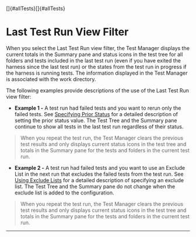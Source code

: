 
[]{#allTests}[]{#allTests}

# Last Test Run View Filter

When you select the Last Test Run view filter, the Test Manager displays the current totals in the
Summary pane and status icons in the test tree for all folders and tests included in the last test
run (even if you have exited the harness since the last test run) or the states from the test run in
progress if the harness is running tests. The information displayed in the Test Manager is
associated with the work directory.

The following examples provide descriptions of the use of the Last Test Run view filter:

-   **Example 1 -** A test run had failed tests and you want to rerun only the failed tests. See
    [Specifying Prior Status](../confEdit/status.html) for a detailed description of setting the
    prior status value. The Test Tree and the Summary pane continue to show all tests in the last
    test run regardless of their status.

> When you repeat the test run, the Test Manager clears the previous test results and only displays
> current status icons in the test tree and totals in the Summary pane for the tests and folders in
> the current test run.

-   **Example 2 -** A test run had failed tests and you want to use an Exclude List in the next run
    that excludes the failed tests from the test run. See [Using Exclude
    Lists](../confEdit/excludeList.html) for a detailed description of specifying an exclude list.
    The Test Tree and the Summary pane do not change when the exclude list is added to the
    configuration.

> When you repeat the test run, the Test Manager clears the previous test results and only displays
> current status icons in the test tree and totals in the Summary pane for the tests and folders in
> the current test run.

----------------------------------------------------------------------------------------------------


